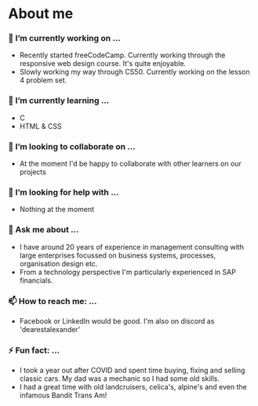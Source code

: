# About me

### 🔭 I’m currently working on ...
- Recently started freeCodeCamp. Currently working through the responsive web design course. It's quite enjoyable.
- Slowly working my way through CS50. Currently working on the lesson 4 problem set.
### 🌱 I’m currently learning ...
- C
- HTML & CSS
### 👯 I’m looking to collaborate on ...
- At the moment I'd be happy to collaborate with other learners on our projects
  
### 🤔 I’m looking for help with ...
- Nothing at the moment
  
### 💬 Ask me about ...
- I have around 20 years of experience in management consulting with large enterprises focussed on business systems, processes, organisation design etc.
- From a technology perspective I'm particularly experienced in SAP financials.

### 📫 How to reach me: ...
- Facebook or LinkedIn would be good. I'm also on discord as 'dearestalexander'

### ⚡ Fun fact: ...
 - I took a year out after COVID and spent time buying, fixing and selling classic cars. My dad was a mechanic so I had some old skills.
 - I had a great time with old landcruisers, celica's, alpine's and even the infamous Bandit Trans Am! 
